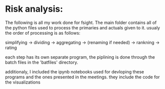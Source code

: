 # Risk analysis:

The following is all my work done for fsight.
The main folder contains all of the python files used to process the primaries and actuals given to it.
usualy the order of processing is as follows:

simplifying -> dividing -> aggregating -> (renaming if needed) -> rankning -> rating

each step has its own separate program, the piplining is done through the batch files in the 'batfiles' directory.

additionaly, I included the ipynb notebooks used for devloping these programs and the ones presented in the meetings.
they include the code for the visualizations
